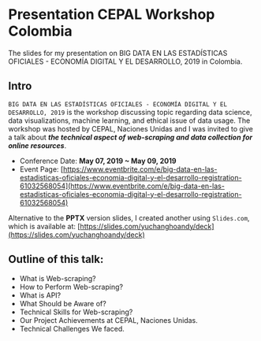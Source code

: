 # Presentation CEPAL Workshop Colombia
The slides for my presentation on BIG DATA EN LAS ESTADÍSTICAS OFICIALES - ECONOMÍA DIGITAL Y EL DESARROLLO, 2019 in Colombia.

## Intro

`BIG DATA EN LAS ESTADÍSTICAS OFICIALES - ECONOMÍA DIGITAL Y EL DESARROLLO, 2019` is the workshop discussing topic regarding data science, data visualizations, machine learning, and ethical issue of data usage. The workshop was hosted by CEPAL, Naciones Unidas and I was invited to give a talk about ***the technical aspect of web-scraping and data collection for online resources***.

* Conference Date: **May 07, 2019 ~ May 09, 2019**
* Event Page: [https://www.eventbrite.com/e/big-data-en-las-estadisticas-oficiales-economia-digital-y-el-desarrollo-registration-61032568054](https://www.eventbrite.com/e/big-data-en-las-estadisticas-oficiales-economia-digital-y-el-desarrollo-registration-61032568054)

Alternative to the **PPTX** version slides, I created another using `Slides.com`, which is available at: [https://slides.com/yuchanghoandy/deck](https://slides.com/yuchanghoandy/deck)

## Outline of this talk:
* What is Web-scraping?
* How to Perform Web-scraping?
* What is API?
* What Should be Aware of?
* Technical Skills for Web-scraping?
* Our Project Achievements at CEPAL, Naciones Unidas.
* Technical Challenges We faced.
